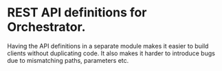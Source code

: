 <!-- Copyright 2017 Yahoo Holdings. Licensed under the terms of the Apache 2.0 license. See LICENSE in the project root. -->
# REST API definitions for Orchestrator.

Having the API definitions in a separate module makes it easier
to build clients without duplicating code. It also makes it
harder to introduce bugs due to mismatching paths, parameters etc.
